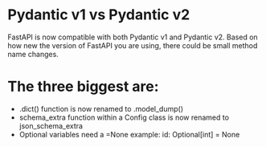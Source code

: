 # Pydantic v1 vs Pydantic v2
FastAPI is now compatible with both Pydantic v1 and Pydantic v2.
Based on how new the version of FastAPI you are using, there could be small method name changes.

# The three biggest are:
- .dict() function is now renamed to .model_dump()
- schema_extra function within a Config class is now renamed to json_schema_extra
- Optional variables need a =None example: id: Optional[int] = None